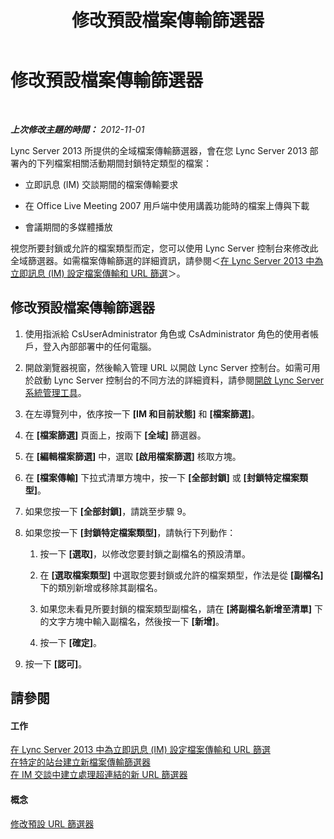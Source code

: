 ﻿---
title: 修改預設檔案傳輸篩選器
TOCTitle: 修改預設檔案傳輸篩選器
ms:assetid: 791774a2-0bb6-4b5b-aeb0-ff69abb170f4
ms:mtpsurl: https://technet.microsoft.com/zh-tw/library/Gg521017(v=OCS.15)
ms:contentKeyID: 49291397
ms.date: 08/10/2015
mtps_version: v=OCS.15
ms.translationtype: HT
---

# 修改預設檔案傳輸篩選器

 

_**上次修改主題的時間：** 2012-11-01_

Lync Server 2013 所提供的全域檔案傳輸篩選器，會在您 Lync Server 2013 部署內的下列檔案相關活動期間封鎖特定類型的檔案：

  - 立即訊息 (IM) 交談期間的檔案傳輸要求

  - 在 Office Live Meeting 2007 用戶端中使用講義功能時的檔案上傳與下載

  - 會議期間的多媒體播放

視您所要封鎖或允許的檔案類型而定，您可以使用 Lync Server 控制台來修改此全域篩選器。如需檔案傳輸篩選的詳細資訊，請參閱＜[在 Lync Server 2013 中為立即訊息 (IM) 設定檔案傳輸和 URL 篩選](lync-server-2013-configuring-file-transfer-and-url-filtering-for-instant-messaging-im.md)＞。

## 修改預設檔案傳輸篩選器

1.  使用指派給 CsUserAdministrator 角色或 CsAdministrator 角色的使用者帳戶，登入內部部署中的任何電腦。

2.  開啟瀏覽器視窗，然後輸入管理 URL 以開啟 Lync Server 控制台。如需可用於啟動 Lync Server 控制台的不同方法的詳細資料，請參閱[開啟 Lync Server 系統管理工具](lync-server-2013-open-lync-server-administrative-tools.md)。

3.  在左導覽列中，依序按一下 **\[IM 和目前狀態\]** 和 **\[檔案篩選\]**。

4.  在 **\[檔案篩選\]** 頁面上，按兩下 **\[全域\]** 篩選器。

5.  在 **\[編輯檔案篩選\]** 中，選取 **\[啟用檔案篩選\]** 核取方塊。

6.  在 **\[檔案傳輸\]** 下拉式清單方塊中，按一下 **\[全部封鎖\]** 或 **\[封鎖特定檔案類型\]**。

7.  如果您按一下 **\[全部封鎖\]**，請跳至步驟 9。

8.  如果您按一下 **\[封鎖特定檔案類型\]**，請執行下列動作：
    
    1.  按一下 **\[選取\]**，以修改您要封鎖之副檔名的預設清單。
    
    2.  在 **\[選取檔案類型\]** 中選取您要封鎖或允許的檔案類型，作法是從 **\[副檔名\]** 下的類別新增或移除其副檔名。
    
    3.  如果您未看見所要封鎖的檔案類型副檔名，請在 **\[將副檔名新增至清單\]** 下的文字方塊中輸入副檔名，然後按一下 **\[新增\]**。
    
    4.  按一下 **\[確定\]**。

9.  按一下 **\[認可\]**。

## 請參閱

#### 工作

[在 Lync Server 2013 中為立即訊息 (IM) 設定檔案傳輸和 URL 篩選](lync-server-2013-configuring-file-transfer-and-url-filtering-for-instant-messaging-im.md)  
[在特定的站台建立新檔案傳輸篩選器](lync-server-2013-create-a-new-file-transfer-filter-for-a-specific-site.md)  
[在 IM 交談中建立處理超連結的新 URL 篩選器](lync-server-2013-create-a-new-url-filter-to-handle-hyperlinks-in-im-conversations.md)  

#### 概念

[修改預設 URL 篩選器](lync-server-2013-modify-the-default-url-filter.md)

